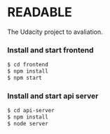 # READABLE
The Udacity project to avaliation.


### Install and start frontend
```sh
$ cd frontend
$ npm install
$ npm start
```


### Install and start api server
```sh
$ cd api-server
$ npm install
$ node server
```